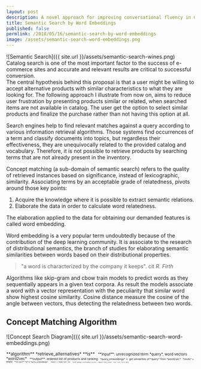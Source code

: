 ```yaml
---
layout: post
description: A novel approach for improving conversational fluency in Chatbots by employing neural networks based on convolutions and long-short memory units.
title: Semantic Search by Word Embeddings
published: false
permlink: /2018/05/16/semantic-search-by-word-embeddings
image: /assets/semantic-search-word-embeddings.png
---
```

![Semantic Search]({{ site.url }}/assets/semantic-search-wines.png)
Catalog search is one of the most important factor to the success of e-commerce sites and accurate and relevant results are critical to successful conversion.  
The central hypothesis behind this proposal is that a user might be willing to accept alternative products with similar characteristics to what they are looking for. The following approach I illustrate from now on, aims to reduce user frustration by presenting products similar or related, when searched items are not available in catalog. The user get the option to select similar products and finalize the purchase rather than not having this option at all.

Search engines help to find relevant matches against a query according to various information retrieval algorithms. Those systems find occurrences of a term and classify documents into topics, but regardless their effectiveness, they are unequivocally related to the provided catalog and vocabulary. Therefore, it is not possible to retrieve products by searching terms that are not already present in the inventory.

Concept matching (a sub-domain of semantic search) refers to the quality of retrieved instances based on significance, instead of lexicographic, similarity. Associating terms by an acceptable grade of relatedness, pivots around those key points:
1. Acquire the knowledge where it is possible to extract semantic relations.
2. Elaborate the data in order to calculate word relatedness.  

The elaboration applied to the data for obtaining our demanded features is called word embedding.

Word embedding is a very popular term undoubtedly because of the contribution of the deep learning community. It is associate to the research of distributional semantics, the branch of studies for elaborating semantic similarities between words based on their distributional properties.
> "a word is characterized by the company it keeps".  cit *R. Firth*

Algorithms like skip-gram and cbow train models to predict words as they sequentially appears in a given text corpora.  As result the models associate a word with a vector representation with the peculiarity that similar word show highest cosine similarity. Cosine distance measure the cosine of the angle between vectors, thus detecting the relatedness between two words.

## Concept Matching Algorithm

![Concept Search Diagram]({{ site.url }}/assets/semantic-search-word-embeddings.png)

<small>
**algorithm** *retrieve_alternatives* **is**

<small>
&nbsp;&nbsp;**input**: unrecognized term *query*, word vectors *word2vec*

<small>
&nbsp;&nbsp;**output**: ordered list of products and ranking

<small>
&nbsp;&nbsp;*query_embeddings* ← get similarities of *query* from *word2vec*

<small>
&nbsp;&nbsp;*results* ← empty

<small>
&nbsp;&nbsp;**for each** *w* in *query_embeddings*:

<small>
&nbsp;&nbsp;&nbsp;&nbsp;*result* ←**search by** *w*

<small>
&nbsp;&nbsp;&nbsp;&nbsp;*result*.ranking ←result.ranking * w.score

<small>
&nbsp;&nbsp;&nbsp;&nbsp;**append** result to *results*

<small>
&nbsp;&nbsp;**return** *results* **sort by** ranking
